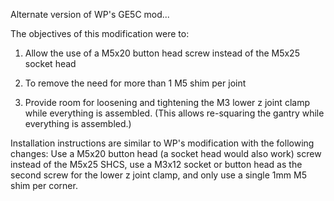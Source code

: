 Alternate version of WP's GE5C mod...

The objectives of this modification were to:

1. Allow the use of a M5x20 button head screw instead of the M5x25 socket head

2. To remove the need for more than 1 M5 shim per joint

3. Provide room for loosening and tightening the M3 lower z joint clamp while everything is assembled. (This allows re-squaring the gantry while everything is assembled.)

Installation instructions are similar to WP's modification with the following changes:  Use a M5x20 button head (a socket head would also work) screw instead of the M5x25 SHCS, use a M3x12 socket or button head as the second screw for the lower z joint clamp, and only use a single 1mm M5 shim per corner.

